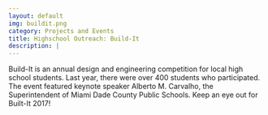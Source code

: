 ```yaml
---
layout: default
img: buildit.png
category: Projects and Events
title: Highschool Outreach: Build-It
description: |
---
```

  Build-It is an annual design and engineering competition for local high school students. Last year, there were over 400 students who participated. The event featured keynote speaker Alberto M. Carvalho, the Superintendent of Miami Dade County Public Schools. Keep an eye out for Built-It 2017!
